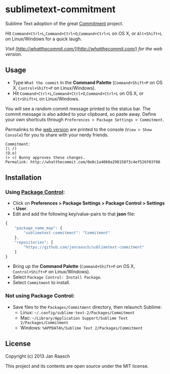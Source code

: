 sublimetext-commitment
======================

Sublime Text adoption of the great [Commitment](https://github.com/ngerakines/commitment) project.

Hit `Command+Ctrl+L`,`Command+Ctrl+O`,`Command+Ctrl+L` on OS X, or `Alt+Shift+L` on Linux/Windows for a quick laugh.

*Visit [http://whatthecommit.com/](http://whatthecommit.com/) for the web version.*

Usage
-----
* Type `What the commit` in the **Command Palette** (`Command+Shift+P` on OS X, `Control+Shift+P` on Linux/Windows).
* Hit `Command+Ctrl+L`,`Command+Ctrl+O`,`Command+Ctrl+L` on OS X, or `Alt+Shift+L` on Linux/Windows.

You will see a random commit message printed to the status bar. The commit message is also added to your clipboard, so paste away.
Define your own shortcuts through `Preferences > Package Settings > Commitment`.

Permalinks to the [web version](http://whatthecommit.com/) are printed to the console (`View > Show Console`) for you to share with your nerdy friends.
```
Commitment:
(\ /)
(O.o)
(> <) Bunny approves these changes.
Permalink: http://whatthecommit.com/0e0c1a4060a298158f3c4ef526f03f86
```

Installation
------------

### Using [Package Control](http://wbond.net/sublime_packages/package_control):

* Click on **Preferences > Package Settings > Package Control > Settings - User**.
* Edit and add the following key/value-pairs to that **json** file:

```js
{   
    "package_name_map": {
        "sublimetext-commitment": "Commitment"
    },
    "repositories": [
        "https://github.com/janraasch/sublimetext-commitment"
    ]
}
```

* Bring up the **Command Palette** (`Command+Shift+P` on OS X, `Control+Shift+P` on Linux/Windows).
* Select `Package Control: Install Package`.
* Select `Commitment` to install.


### Not using Package Control:
   * Save files to the `Packages/Commitment` directory, then relaunch Sublime:
      * Linux: `~/.config/sublime-text-2/Packages/Commitment`
      * Mac: `~/Library/Application Support/Sublime Text 2/Packages/Commitment`
      * Windows: `%APPDATA%/Sublime Text 2/Packages/Commitment`

License
---------
Copyright (c) 2013 Jan Raasch

This project and its contents are open source under the MIT license.
